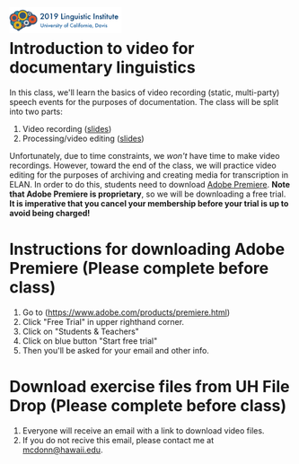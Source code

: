 <img src='img/lsa2019-logo.png' width="200" align=left>
<br>


# Introduction to video for documentary linguistics

In this class, we'll learn the basics of video recording (static, multi-party) speech events for the purposes of documentation. The class will be split into two parts: 

  1. Video recording ([slides](https://mcdonn.github.io/2019-lsa-institute-video/2019-video-recording-pres/2019-video-recording-pres.html#1))
  1. Processing/video editing ([slides](https://mcdonn.github.io/2019-lsa-institute-video/2019-video-editing-pres/2019-video-editing-pres.html#1))

Unfortunately, due to time constraints, we *won't* have time to make video recordings. However, toward the end of the class, we will practice video editing for the purposes of archiving and creating media for transcription in ELAN. In order to do this, students need to download [Adobe Premiere](https://www.adobe.com/products/premiere.html). **Note that Adobe Premiere is proprietary**, so we will be downloading a free trial. **It is imperative that you cancel your membership before your trial is up to avoid being charged!** 

# Instructions for downloading Adobe Premiere (Please complete before class)

1. Go to (https://www.adobe.com/products/premiere.html)
1. Click "Free Trial" in upper righthand corner. 
1. Click on "Students & Teachers" 
1. Click on blue button "Start free trial"
1. Then you'll be asked for your email and other info.

# Download exercise files from UH File Drop (Please complete before class)

1. Everyone will receive an email with a link to download video files. 
1. If you do not recive this email, please contact me at <mcdonn@hawaii.edu>.